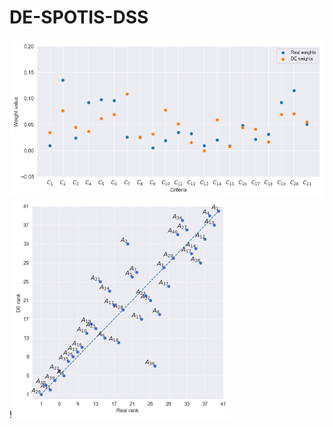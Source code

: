 # DE-SPOTIS-DSS
![weights_gif](https://github.com/energyinpython/DE-SPOTIS-DSS/blob/main/animations/weights_gif.gif)
!<img src="https://github.com/energyinpython/DE-SPOTIS-DSS/blob/main/animations/rankings_gif.gif" width="350" height="350">

